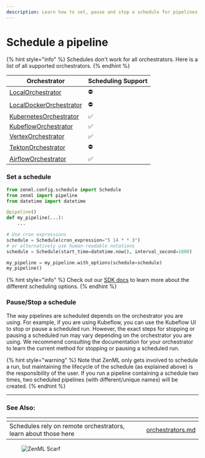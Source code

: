 ```yaml
---
description: Learn how to set, pause and stop a schedule for pipelines.
---
```


# Schedule a pipeline

{% hint style="info" %}
Schedules don't work for all orchestrators. Here is a list of all supported orchestrators.
{% endhint %}

| Orchestrator                                                                                                                                                          | Scheduling Support |
| --------------------------------------------------------------------------------------------------------------------------------------------------------------------- | ------------------ |
| [LocalOrchestrator](../../component-guide/orchestrators/local.md)              | ⛔️                 |
| [LocalDockerOrchestrator](../../component-guide/orchestrators/local-docker.md) | ⛔️                 |
| [KubernetesOrchestrator](../../component-guide/orchestrators/kubernetes.md)    | ✅                  |
| [KubeflowOrchestrator](../../component-guide/orchestrators/kubeflow.md)        | ✅                  |
| [VertexOrchestrator](../../component-guide/orchestrators/vertex.md)            | ✅                  |
| [TektonOrchestrator](../../component-guide/orchestrators/tekton.md)            | ⛔️                 |
| [AirflowOrchestrator](../../component-guide/orchestrators/airflow.md)          | ✅                  |

### Set a schedule

```python
from zenml.config.schedule import Schedule
from zenml import pipeline
from datetime import datetime

@pipeline()
def my_pipeline(...):
    ...

# Use cron expressions
schedule = Schedule(cron_expression="5 14 * * 3")
# or alternatively use human-readable notations
schedule = Schedule(start_time=datetime.now(), interval_second=1800)

my_pipeline = my_pipeline.with_options(schedule=schedule)
my_pipeline()
```

{% hint style="info" %}
Check out our [SDK docs](https://sdkdocs.zenml.io/latest/core\_code\_docs/core-config/#zenml.config.schedule.Schedule) to learn more about the different scheduling options.
{% endhint %}

### Pause/Stop a schedule

The way pipelines are scheduled depends on the orchestrator you are using. For example, if you are using Kubeflow, you can use the Kubeflow UI to stop or pause a scheduled run. However, the exact steps for stopping or pausing a scheduled run may vary depending on the orchestrator you are using. We recommend consulting the documentation for your orchestrator to learn the current method for stopping or pausing a scheduled run.

{% hint style="warning" %}
Note that ZenML only gets involved to schedule a run, but maintaining the lifecycle of the schedule (as explained above) is the responsibility of the user. If you run a pipeline containing a schedule two times, two scheduled pipelines (with different/unique names) will be created.
{% endhint %}


***

### See Also:

<table data-view="cards">
    <thead>
    <tr>
        <th></th>
        <th></th>
        <th></th>
        <th data-hidden data-card-target data-type="content-ref"></th>
    </tr>
    </thead>
    <tbody>
    <tr>
        <td>Schedules rely on remote orchestrators, learn about those here</td>
        <td></td>
        <td></td>
        <td><a href="../../../stack-components/orchestrators.md">orchestrators.md</a></td>
    </tr>
    </tbody>
</table>

<figure><img src="https://static.scarf.sh/a.png?x-pxid=f0b4f458-0a54-4fcd-aa95-d5ee424815bc" alt="ZenML Scarf"><figcaption></figcaption></figure>
